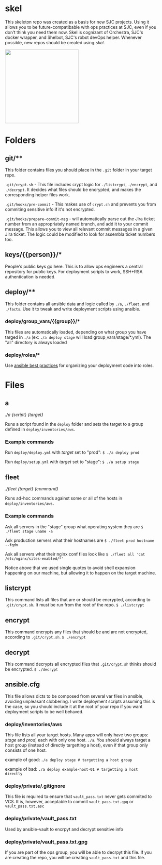 # skel
This skeleton repo was created as a basis for new SJC projects. Using it allows you to be future-compatibable with ops practices at SJC, even if you don't think you need them now. Skel is cognizant of Orchestra, SJC's docker wrapper, and Shelbot, SJC's robot devOps helper. Whenever possible, new repos should be created using *skel*.

<img src="http://i1015.photobucket.com/albums/af274/thirteen-black-cats/skeleton.png" width="243" />

# Folders
## git/**

This folder contains files you should place in the `.git` folder in your target repo.

`.git/crypt.sh` - This file includes crypt logic for `./listcrypt`, `./encrypt`, and `./decrypt`. It decides what files should be encrypted, and makes the corresponding helper files work.

`.git/hooks/pre-commit` - This makes use of `crypt.sh` and prevents you from commiting sensitive info if it's not encrypted.

`.git/hooks/prepare-commit-msg` - will automatically parse out the Jira ticket number from an appropriately named branch, and add it to your commit message. This allows you to view all relevant commit messages in a given Jira ticket. The logic could be modified to look for assembla ticket numbers too.

## keys/{{person}}/*

People's public keys go here. This is to allow ops engineers a central repository for public keys. For deployment scripts to work, SSH+RSA authentication is needed.

## deploy/**

This folder contains all ansible data and logic called by `./a`, `./fleet`, and `./facts`. Use it to tweak and write deployment scripts using ansible.

### deploy/group_vars/{{group}}/*

This files are automatically loaded, depending on what group you have targed in `./a` (ex: `./a deploy stage` will load group_vars/stage/*.yml). The "all" directory is always loaded

### deploy/roles/*

Use [ansible best practices](http://docs.ansible.com/ansible/playbooks_roles.html) for organizing your deployment code into roles.

# Files
## a

*./a {script} {target}*

Runs a script found in the `deploy` folder and sets the target to a group defined in `deploy/inventories/aws`.

### Example commands

Run `deploy/deploy.yml` with *target* set to "prod": 
`$ ./a deploy prod`

Run `deploy/setup.yml` with *target* set to "stage": 
`$ ./a setup stage`

## fleet

*./fleet {target} {command}*

Runs ad-hoc commands against some or all of the hosts in `deploy/inventories/aws`.

### Example commands

Ask all servers in the "stage" group what operating system they are
`$ ./fleet stage uname -a`

Ask production servers what their hostnames are
`$ ./fleet prod hostname --fqdn`

Ask all servers what their nginx conf files look like
`$ ./fleet all 'cat /etc/nginx/sites-enabled/*'`

Notice above that we used single quotes to avoid shell expansion happening on our machine, but allowing it to happen on the target machine.

## listcrypt

This command lists all files that are or should be encrypted, according to `.git/crypt.sh`. It must be run from the root of the repo.
`$ ./listcrypt`

## encrypt

This command encrypts any files that should be and are not encrypted, according to `.git/crypt.sh`.
`$ ./encrypt`

## decrypt

This command decrypts all encrypted files that `.git/crypt.sh` thinks should be encrypted.
`$ ./decrypt`

## ansible.cfg

This file allows dicts to be composed from several var files in ansible, avoiding unpleasant clobbering. I write deployment scripts assuming this is the case, so you should include it at the root of your repo if you want deployment scripts to be well behaved.

### deploy/inventories/aws

This file lists all your target hosts. Many apps will only have two groups: *stage* and *prod*, each with only one host. `./a`. You should always target a host group (instead of directly targetting a host), even if that group only consists of one host.

example of good:
`./a deploy stage # targetting a host group`

example of bad:
`./a deploy example-host-01 # targetting a host directly`


### deploy/private/.gitignore

This file is required to ensure that `vault_pass.txt` never gets commited to VCS. It is, however, acceptable to commit `vault_pass.txt.gpg` or `vault_pass.txt.asc`

### deploy/private/vault_pass.txt

Used by ansible-vault to encrpyt and decrypt sensitive info

### deploy/private/vault_pass.txt.gpg

If you are part of the ops group, you will be able to decrpyt this file. If you are creating the repo, you will be creating `vault_pass.txt` and this file.

